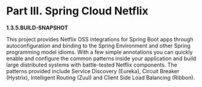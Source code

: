 # Part III. Spring Cloud Netflix

**1.3.5.BUILD-SNAPSHOT**

This project provides Netflix OSS integrations for Spring Boot apps through autoconfiguration and binding to the Spring Environment and other Spring programming model idioms. With a few simple annotations you can quickly enable and configure the common patterns inside your application and build large distributed systems with battle-tested Netflix components. The patterns provided include Service Discovery \(Eureka\), Circuit Breaker \(Hystrix\), Intelligent Routing \(Zuul\) and Client Side Load Balancing \(Ribbon\).
